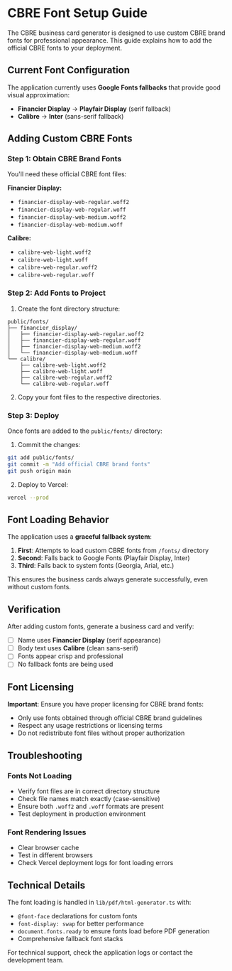 # CBRE Font Setup Guide

The CBRE business card generator is designed to use custom CBRE brand fonts for professional appearance. This guide explains how to add the official CBRE fonts to your deployment.

## Current Font Configuration

The application currently uses **Google Fonts fallbacks** that provide good visual approximation:

- **Financier Display** → **Playfair Display** (serif fallback)
- **Calibre** → **Inter** (sans-serif fallback)

## Adding Custom CBRE Fonts

### Step 1: Obtain CBRE Brand Fonts

You'll need these official CBRE font files:

**Financier Display:**
- `financier-display-web-regular.woff2`
- `financier-display-web-regular.woff`
- `financier-display-web-medium.woff2`
- `financier-display-web-medium.woff`

**Calibre:**
- `calibre-web-light.woff2`
- `calibre-web-light.woff`
- `calibre-web-regular.woff2`
- `calibre-web-regular.woff`

### Step 2: Add Fonts to Project

1. Create the font directory structure:
```
public/fonts/
├── financier_display/
│   ├── financier-display-web-regular.woff2
│   ├── financier-display-web-regular.woff
│   ├── financier-display-web-medium.woff2
│   └── financier-display-web-medium.woff
└── calibre/
    ├── calibre-web-light.woff2
    ├── calibre-web-light.woff
    ├── calibre-web-regular.woff2
    └── calibre-web-regular.woff
```

2. Copy your font files to the respective directories.

### Step 3: Deploy

Once fonts are added to the `public/fonts/` directory:

1. Commit the changes:
```bash
git add public/fonts/
git commit -m "Add official CBRE brand fonts"
git push origin main
```

2. Deploy to Vercel:
```bash
vercel --prod
```

## Font Loading Behavior

The application uses a **graceful fallback system**:

1. **First**: Attempts to load custom CBRE fonts from `/fonts/` directory
2. **Second**: Falls back to Google Fonts (Playfair Display, Inter)
3. **Third**: Falls back to system fonts (Georgia, Arial, etc.)

This ensures the business cards always generate successfully, even without custom fonts.

## Verification

After adding custom fonts, generate a business card and verify:

- [ ] Name uses **Financier Display** (serif appearance)
- [ ] Body text uses **Calibre** (clean sans-serif)
- [ ] Fonts appear crisp and professional
- [ ] No fallback fonts are being used

## Font Licensing

**Important**: Ensure you have proper licensing for CBRE brand fonts:
- Only use fonts obtained through official CBRE brand guidelines
- Respect any usage restrictions or licensing terms
- Do not redistribute font files without proper authorization

## Troubleshooting

### Fonts Not Loading
- Verify font files are in correct directory structure
- Check file names match exactly (case-sensitive)
- Ensure both `.woff2` and `.woff` formats are present
- Test deployment in production environment

### Font Rendering Issues
- Clear browser cache
- Test in different browsers
- Check Vercel deployment logs for font loading errors

## Technical Details

The font loading is handled in `lib/pdf/html-generator.ts` with:
- `@font-face` declarations for custom fonts
- `font-display: swap` for better performance
- `document.fonts.ready` to ensure fonts load before PDF generation
- Comprehensive fallback font stacks

For technical support, check the application logs or contact the development team. 